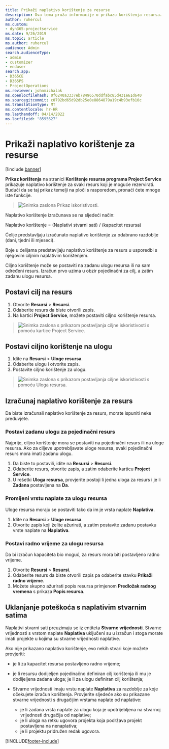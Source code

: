 ```yaml
---
title: Prikaži naplativo korištenje za resurse
description: Ova tema pruža informacije o prikazu korištenja resursa.
author: ruhercul
ms.custom:
- dyn365-projectservice
ms.date: 9/26/2019
ms.topic: article
ms.author: ruhercul
audience: Admin
search.audienceType:
- admin
- customizer
- enduser
search.app:
- D365CE
- D365PS
- ProjectOperations
ms.reviewer: johnmichalak
ms.openlocfilehash: 0f6240a3337eb78496570ddfabc85d431e61d640
ms.sourcegitcommit: c0792bd65d92db25e0e8864879a19c4b93efb10c
ms.translationtype: MT
ms.contentlocale: hr-HR
ms.lasthandoff: 04/14/2022
ms.locfileid: "8595627"
---
```

# <a name="view-chargeable-utilization-for-resources"></a>Prikaži naplativo korištenje za resurse

[!include [banner](../includes/psa-now-project-operations.md)]
 
**Prikaz korištenja** na stranici **Korištenje resursa programa Project Service** prikazuje naplativo korištenje za svaki resurs koji je moguće rezervirati. Budući da se taj prikaz temelji na ploči s rasporedom, pronaći ćete mnoge iste funkcije.

> ![Snimka zaslona Prikaz iskoristivosti.](media/FAQ-utilization-1.png)
 

Naplativo korištenje izračunava se na sljedeći način:

   Naplativo korištenje = (Naplativi stvarni sati) / (kapacitet resursa)

Ćelije predstavljaju izračunato naplativo korištenje za odabrano razdoblje (dani, tjedni ili mjeseci).

Boje u ćelijama predstavljaju naplativo korištenje za resurs u usporedbi s njegovim ciljnim naplativim korištenjem. 

Ciljno korištenje može se postaviti na zadanu ulogu resursa ili na sam određeni resurs. Izračun prvo uzima u obzir pojedinačni za cilj, a zatim zadanu ulogu resursa.

## <a name="set-target-on-a-resource"></a>Postavi cilj na resurs

1. Otvorite **Resursi** \> **Resursi**. 
2. Odaberite resurs da biste otvorili zapis. 
3. Na kartici **Project Service**, možete postaviti ciljno korištenje resursa.

> ![Snimka zaslona s prikazom postavljanja ciljne iskoristivosti s pomoću kartice Project Service.](media/FAQ-utilization-2.png)
 
## <a name="set-target-utilization-on-a-role"></a>Postavi ciljno korištenje na ulogu

1. Idite na **Resursi** \> **Uloge resursa**. 
2. Odaberite ulogu i otvorite zapis. 
3. Postavite ciljno korištenje za ulogu.

> ![Snimka zaslona s prikazom postavljanja ciljne iskoristivosti s pomoću Uloga resursa.](media/FAQ-utilization-3.png)
 
## <a name="calculate-chargeable-utilization-for-a-resource"></a>Izračunaj naplativo korištenje za resurs

Da biste izračunali naplativo korištenje za resurs, morate ispuniti neke preduvjete. 

### <a name="set-default-role-for-individual-resource"></a>Postavi zadanu ulogu za pojedinačni resurs

Najprije, ciljno korištenje mora se postaviti na pojedinačni resurs ili na uloge resursa. Ako za ciljeve upotrebljavate uloge resursa, svaki pojedinačni resurs mora imati zadanu ulogu. 

1. Da biste to postavili, idite na **Resursi** \> **Resursi**. 
2. Odaberite resurs, otvorite zapis, a zatim odaberite karticu **Project Service**. 
3. U rešetki **Uloga resursa**, provjerite postoji li jedna uloga za resurs i je li **Zadana** postavljena na **Da**.
 
### <a name="change-billing-type-for-resource-role"></a>Promijeni vrstu naplate za ulogu resursa

Uloge resursa moraju se postaviti tako da im je vrsta naplate **Naplativa**. 

1. Idite na **Resursi** \> **Uloge resursa**. 
2. Otvorite zapis koji želite ažurirati, a zatim postavite zadanu postavku vrste naplate na **Naplativa**.

### <a name="set-working-hours-for-resource-role"></a>Postavi radno vrijeme za ulogu resursa
 
Da bi izračun kapaciteta bio moguć, za resurs mora biti postavljeno radno vrijeme. 

1. Otvorite **Resursi** \> **Resursi**. 
2. Odaberite resurs da biste otvorili zapis pa odaberite stavku **Prikaži radno vrijeme**. 
3. Možete skupno ažurirati popis resursa primjenom **Predložak radnog vremena** s prikaza **Popis resursa**.

## <a name="troubleshooting-chargeable-actual-hours"></a>Uklanjanje poteškoća s naplativim stvarnim satima

Naplativi stvarni sati preuzimaju se iz entiteta **Stvarne vrijednosti**. Stvarne vrijednosti s vrstom naplate **Naplativa** uključeni su u izračun i stoga morate imati projekte u kojima su stvarne vrijednosti naplative.

Ako nije prikazano naplativo korištenje, evo nekih stvari koje možete provjeriti:

- je li za kapacitet resursa postavljeno radno vrijeme;
- je li resursu dodijeljen pojedinačno definiran cilj korištenja ili mu je dodijeljena zadana uloga; je li za ulogu definiran cilj korištenja;
- Stvarne vrijednosti imaju vrstu naplate **Naplativa** za razdoblje za koje očekujete izračun korištenja. Provjerite sljedeće ako su prikazane stvarne vrijednosti s drugačijim vrstama naplate od naplative:

  - je li zadana vrsta naplate za ulogu koja je upotrijebljena na stvarnoj vrijednosti drugačija od naplative;
  - je li uloga na retku ugovora projekta koja podržava projekt postavljena na nenaplativa;
  - je li projektu pridružen redak ugovora.



[!INCLUDE[footer-include](../includes/footer-banner.md)]
